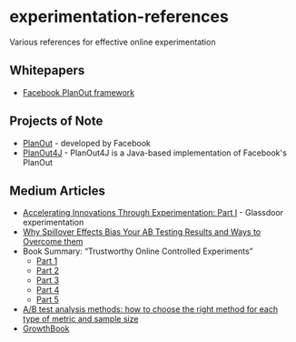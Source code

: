 # experimentation-references
Various references for effective online experimentation

## Whitepapers
* [Facebook PlanOut framework](http://arxiv.org/pdf/1409.3174v1.pdf)

## Projects of Note
* [PlanOut](https://github.com/facebookarchive/planout) - developed by Facebook
* [PlanOut4J](https://github.com/Glassdoor/planout4j) - PlanOut4J is a Java-based implementation of Facebook's PlanOut

## Medium Articles
* [Accelerating Innovations Through Experimentation: Part I](https://medium.com/glassdoor-engineering/accelerating-innovations-through-experimentation-part-i-75be12198ea) - Glassdoor experimentation
* [Why Spillover Effects Bias Your AB Testing Results and Ways to Overcome them](https://medium.com/@weonhyeok.chung/why-spillover-effects-bias-your-ab-testing-and-ways-to-overcome-them-e7f06efd0b56)
* Book Summary: “Trustworthy Online Controlled Experiments”
  * [Part 1](https://medium.com/@weonhyeok.chung/part-i-book-trustworthy-online-controlled-experiments-9fbf9ef2a6a8)
  * [Part 2](https://medium.com/@weonhyeok.chung/book-summary-trustworthy-online-controlled-experiments-part-ii-47ac8aeadafb)
  * [Part 3](https://medium.com/@weonhyeok.chung/book-summary-trustworthy-online-controlled-experiments-part-iii-1ca54c288c27)
  * [Part 4](https://medium.com/@weonhyeok.chung/book-summary-trustworthy-online-controlled-experiments-part-iv-cd6c6c843d4a)
  * [Part 5](https://medium.com/@weonhyeok.chung/book-summary-trustworthy-online-controlled-experiments-part-v-476d0df20e16)
* [A/B test analysis methods: how to choose the right method for each type of metric and sample size](https://medium.com/@wwwspywww/a-b-test-analysis-methods-how-to-choose-the-right-method-for-each-type-of-metric-and-sample-size-49d64bb3094b)
* [GrowthBook](https://medium.com/growth-book)

